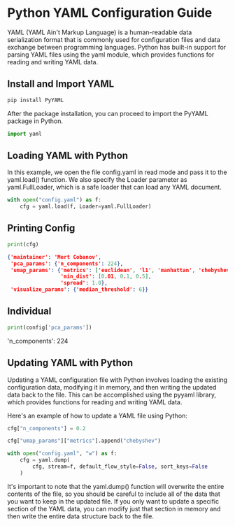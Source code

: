 # Python YAML Configuration Guide

YAML (YAML Ain't Markup Language) is a human-readable data serialization format that is commonly used for configuration files and data exchange between programming languages. Python has built-in support for parsing YAML files using the yaml module, which provides functions for reading and writing YAML data.

## Install and Import YAML

```bash
pip install PyYAML
```

After the package installation, you can proceed to import the PyYAML package in Python.

```python
import yaml
```

## Loading YAML with Python

In this example, we open the file config.yaml in read mode and pass it to the yaml.load() function. We also specify the Loader parameter as yaml.FullLoader, which is a safe loader that can load any YAML document.

```python
with open("config.yaml") as f:
    cfg = yaml.load(f, Loader=yaml.FullLoader)
```

## Printing Config

```python
print(cfg)
```

```json
{'maintainer': 'Mert Cobanov',
 'pca_params': {'n_components': 224},
 'umap_params': {'metrics': ['euclidean', 'l1', 'manhattan', 'chebyshev'],
                 'min_dist': [0.01, 0.1, 0.5],
                 'spread': 1.0},
 'visualize_params': {'median_threshold': 6}}
```

## Individual

```python
print(config['pca_params'])
```

'n_components': 224

## Updating YAML with Python

Updating a YAML configuration file with Python involves loading the existing configuration data, modifying it in memory, and then writing the updated data back to the file. This can be accomplished using the pyyaml library, which provides functions for reading and writing YAML data.

Here's an example of how to update a YAML file using Python:

```python
cfg["n_components"] = 0.2
```

```python
cfg["umap_params"]["metrics"].append("chebyshev")
```

```python
with open("config.yaml", "w") as f:
    cfg = yaml.dump(
        cfg, stream=f, default_flow_style=False, sort_keys=False
    )
```

It's important to note that the yaml.dump() function will overwrite the entire contents of the file, so you should be careful to include all of the data that you want to keep in the updated file. If you only want to update a specific section of the YAML data, you can modify just that section in memory and then write the entire data structure back to the file.
